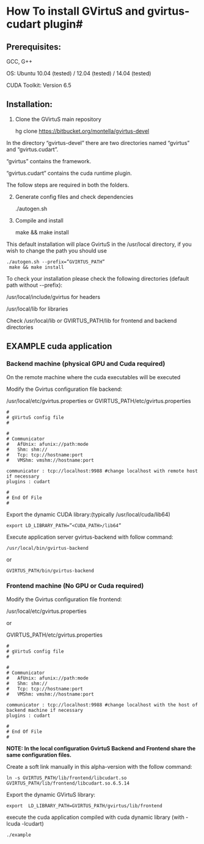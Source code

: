 # How To install GVirtuS and gvirtus-cudart plugin#
## Prerequisites: ##
GCC, G++

OS: Ubuntu 10.04 (tested) / 12.04 (tested) / 14.04 (tested) 

CUDA Toolkit: Version 6.5

## Installation: ##
1) Clone the GVirtuS main repository

    hg clone https://bitbucket.org/montella/gvirtus-devel

In the directory “gvirtus-devel” there are two directories named “gvirtus” and “gvirtus.cudart”.

“gvirtus” contains the framework.

“gvirtus.cudart” contains the cuda runtime plugin.

The follow steps are required in both the folders.

2) Generate config files and check dependencies

    ./autogen.sh 

3) Compile and install

    make && make install

This default installation will place GvirtuS in the /usr/local directory, if you wish to change the path you should use  

    ./autogen.sh --prefix=”GVIRTUS_PATH”
     make && make install 

To check your installation please check the following directories (default path without --prefix):

/usr/local/include/gvirtus for headers

/usr/local/lib for libraries

Check /usr/local/lib or GVIRTUS_PATH/lib for frontend and backend directories


## EXAMPLE cuda application ##

### Backend machine (physical GPU and Cuda required) ###

On the remote machine where the cuda executables will be executed

Modify the Gvirtus configuration file backend:

/usr/local/etc/gvirtus.properties or GVIRTUS_PATH/etc/gvirtus.properties

    #
    # gVirtuS config file
    #
    
    #
    # Communicator
    #   AfUnix: afunix://path:mode
    #   Shm: shm://
    #   Tcp: tcp://hostname:port
    #   VMShm: vmshm://hostname:port
    
    communicator : tcp://localhost:9988 #change localhost with remote host if necessary
    plugins : cudart
    
    #
    # End Of File
    #


Export the dynamic CUDA library:(typically /usr/local/cuda/lib64)


    export LD_LIBRARY_PATH=”<CUDA_PATH>/lib64” 

Execute application server gvirtus-backend with follow command:

    /usr/local/bin/gvirtus-backend

or

    GVIRTUS_PATH/bin/gvirtus-backend

### Frontend machine (No GPU or Cuda required) ###

Modify the Gvirtus configuration file frontend:

/usr/local/etc/gvirtus.properties 

or

GVIRTUS_PATH/etc/gvirtus.properties



    #
    # gVirtuS config file
    #
    
    #
    # Communicator
    #   AfUnix: afunix://path:mode
    #   Shm: shm://
    #   Tcp: tcp://hostname:port
    #   VMShm: vmshm://hostname:port
    
    communicator : tcp://localhost:9988 #change localhost with the host of backend machine if necessary
    plugins : cudart
    
    #
    # End Of File
    #

**NOTE: In the local configuration GvirtuS Backend and Frontend share the same configuration files.**

Create a soft link manually in this alpha-version with the follow command:

    ln -s GVIRTUS_PATH/lib/frontend/libcudart.so GVIRTUS_PATH/lib/frontend/libcudart.so.6.5.14

Export the dynamic GVirtuS library:

    export  LD_LIBRARY_PATH=GVIRTUS_PATH/gvirtus/lib/frontend

execute the cuda application compiled with cuda dynamic library (with -lcuda -lcudart)

    ./example